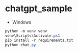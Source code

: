 # chatgpt_sample

- Windows
```powershell
python -m venv venv
venv\Scripts\Activate.ps1
pip install -r requirements.txt
python chat.py
```
